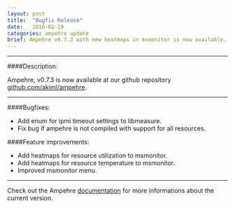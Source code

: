 ```yaml
---
layout: post
title:  "Bugfix Release"
date:   2016-02-19
categories: ampehre update
brief: Ampehre v0.7.3 with new heatmaps in msmonitor is now available.
--- 
```

---

####Description:

Ampehre, v0.7.3 is now available at our github repository [github.com/akiml/ampehre](https://github.com/akiml/ampehre).

---

####Bugfixes:
- Add enum for ipmi timeout settings to libmeasure.
- Fix bug if ampehre is not compiled with support for all resources.

####Feature improvements:
- Add heatmaps for resource utilization to msmonitor.
- Add heatmaps for resource temperature to msmonitor.
- Improved msmonitor menu.

---


Check out the Ampehre [documentation][docs] for more informations about the current version.

[docs]: {{site.baseurl}}/documentation/
